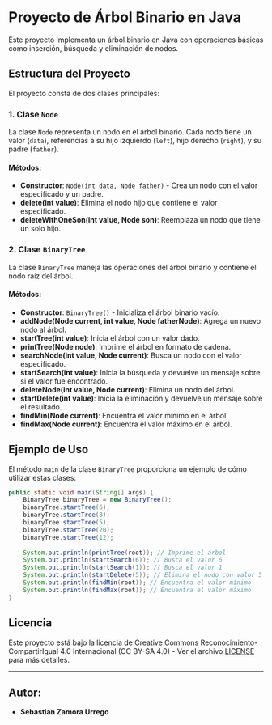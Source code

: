# Proyecto de Árbol Binario en Java

Este proyecto implementa un árbol binario en Java con operaciones básicas como inserción, búsqueda y eliminación de nodos.

## Estructura del Proyecto

El proyecto consta de dos clases principales:

### 1. Clase `Node`

La clase `Node` representa un nodo en el árbol binario. Cada nodo tiene un valor (`data`), referencias a su hijo izquierdo (`left`), hijo derecho (`right`), y su padre (`father`).

#### Métodos:

- **Constructor**: `Node(int data, Node father)` - Crea un nodo con el valor especificado y un padre.
- **delete(int value)**: Elimina el nodo hijo que contiene el valor especificado.
- **deleteWithOneSon(int value, Node son)**: Reemplaza un nodo que tiene un solo hijo.

### 2. Clase `BinaryTree`

La clase `BinaryTree` maneja las operaciones del árbol binario y contiene el nodo raíz del árbol.

#### Métodos:

- **Constructor**: `BinaryTree()` - Inicializa el árbol binario vacío.
- **addNode(Node current, int value, Node fatherNode)**: Agrega un nuevo nodo al árbol.
- **startTree(int value)**: Inicia el árbol con un valor dado.
- **printTree(Node node)**: Imprime el árbol en formato de cadena.
- **searchNode(int value, Node current)**: Busca un nodo con el valor especificado.
- **startSearch(int value)**: Inicia la búsqueda y devuelve un mensaje sobre si el valor fue encontrado.
- **deleteNode(int value, Node current)**: Elimina un nodo del árbol.
- **startDelete(int value)**: Inicia la eliminación y devuelve un mensaje sobre el resultado.
- **findMin(Node current)**: Encuentra el valor mínimo en el árbol.
- **findMax(Node current)**: Encuentra el valor máximo en el árbol.

## Ejemplo de Uso

El método `main` de la clase `BinaryTree` proporciona un ejemplo de cómo utilizar estas clases:

```java
public static void main(String[] args) {
    BinaryTree binaryTree = new BinaryTree();
    binaryTree.startTree(6);
    binaryTree.startTree(8);
    binaryTree.startTree(5);
    binaryTree.startTree(20);
    binaryTree.startTree(12);
    
    System.out.println(printTree(root)); // Imprime el árbol
    System.out.println(startSearch(6)); // Busca el valor 6
    System.out.println(startSearch(1)); // Busca el valor 1
    System.out.println(startDelete(5)); // Elimina el nodo con valor 5
    System.out.println(findMin(root)); // Encuentra el valor mínimo
    System.out.println(findMax(root)); // Encuentra el valor máximo
}
```

## Licencia
Este proyecto está bajo la licencia de Creative Commons Reconocimiento-CompartirIgual 4.0 Internacional (CC BY-SA 4.0) - Ver el archivo [LICENSE](LICENSE.md) para más detalles.

---
## Autor:
* __Sebastian Zamora Urrego__
